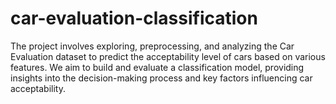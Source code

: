 # car-evaluation-classification
The project involves exploring, preprocessing, and analyzing the Car Evaluation dataset to predict the acceptability level of cars based on various features. We aim to build and evaluate a classification model, providing insights into the decision-making process and key factors influencing car acceptability.
